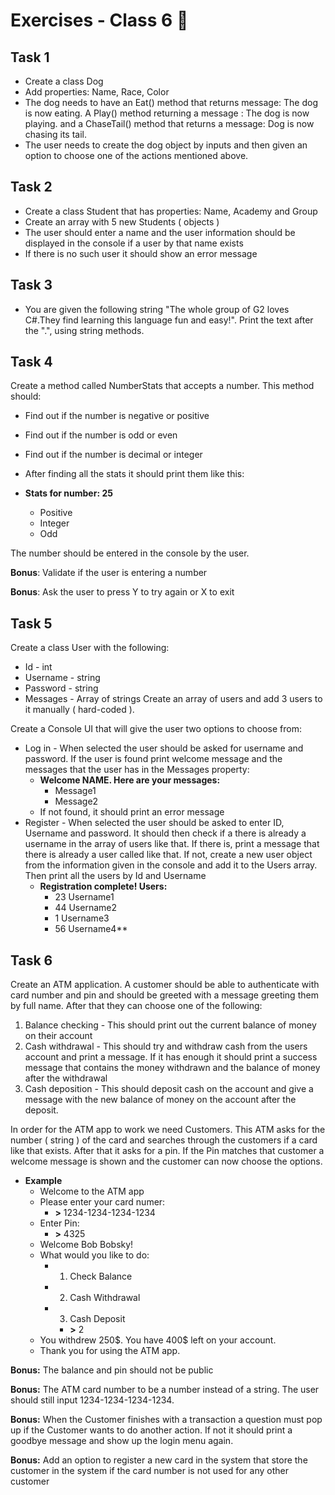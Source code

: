 # Exercises - Class 6 📒

## Task 1
* Create a class Dog
* Add properties: Name, Race, Color
* The dog needs to have an Eat() method that returns message: The dog is now eating. A Play() method returning a message : The dog is now playing. and a ChaseTail() method that returns a message: Dog is now chasing its tail.
* The user needs to create the dog object by inputs and then given an option to choose one of the actions mentioned above.


## Task 2
* Create a class Student that has properties: Name, Academy and Group
* Create an array with 5 new Students ( objects )
* The user should enter a name and the user information should be displayed in the console if a user by that name exists
* If there is no such user it should show an error message


## Task 3
* You are given the following string "The whole group of G2 loves C#.They find learning this language fun and easy!". Print the text after the ".", using string methods.

## Task 4

Create a method called NumberStats that accepts a number. This method should:

* Find out if the number is negative or positive
* Find out if the number is odd or even
* Find out if the number is decimal or integer
* After finding all the stats it should print them like this:

* **Stats for number: 25**
  * Positive
  * Integer
  * Odd

The number should be entered in the console by the user.

**Bonus**: Validate if the user is entering a number

**Bonus**: Ask the user to press Y to try again or X to exit

## Task 5

Create a class User with the following:

* Id - int
* Username - string
* Password - string
* Messages - Array of strings
Create an array of users and add 3 users to it manually ( hard-coded ).

Create a Console UI that will give the user two options to choose from:

* Log in - When selected the user should be asked for username and password. If the user is found print welcome message and the messages that the user has in the Messages property:
  * **Welcome NAME. Here are your messages:**
    * Message1
    * Message2
  * If not found, it should print an error message
* Register - When selected the user should be asked to enter ID, Username and password. It should then check if a there is already a username in the array of users like that. If there is, print a message that there is already a user called like that. If not, create a new user object from the information given in the console and add it to the Users array. Then print all the users by Id and Username
  * **Registration complete! Users:**
    * 23 Username1
    * 44 Username2
    * 1 Username3
    * 56 Username4**

## Task 6

Create an ATM application. A customer should be able to authenticate with card number and pin and should be greeted with a message greeting them by full name. After that they can choose one of the following:

1. Balance checking - This should print out the current balance of money on their account
2. Cash withdrawal - This should try and withdraw cash from the users account and print a message. If it has enough it should print a success message that contains the money withdrawn and the balance of money after the withdrawal  
3. Cash deposition - This should deposit cash on the account and give a message with the new balance of money on the account after the deposit.

In order for the ATM app to work we need Customers. This ATM asks for the number ( string ) of the card and searches through the customers if a card like that exists. After that it asks for a pin. If the Pin matches that customer a welcome message is shown and the customer can now choose the options.

* **Example**
  * Welcome to the ATM app
  * Please enter your card numer:
    * **\>** 1234-1234-1234-1234
  * Enter Pin:
    * **\>** 4325
  * Welcome Bob Bobsky!
  * What would you like to do:
    * 1) Check Balance
    * 2) Cash Withdrawal
    * 3) Cash Deposit
      * **\>** 2
  * You withdrew 250\$. You have 400\$ left on your account.
  * Thank you for using the ATM app.

**Bonus:** The balance and pin should not be public

**Bonus:** The ATM card number to be a number instead of a string. The user should still input 1234-1234-1234-1234.

**Bonus:** When the Customer finishes with a transaction a question must pop up if the Customer wants to do another action. If not it should print a goodbye message and show up the login menu again.

**Bonus:** Add an option to register a new card in the system that store the customer in the system if the card number is not used for any other customer
